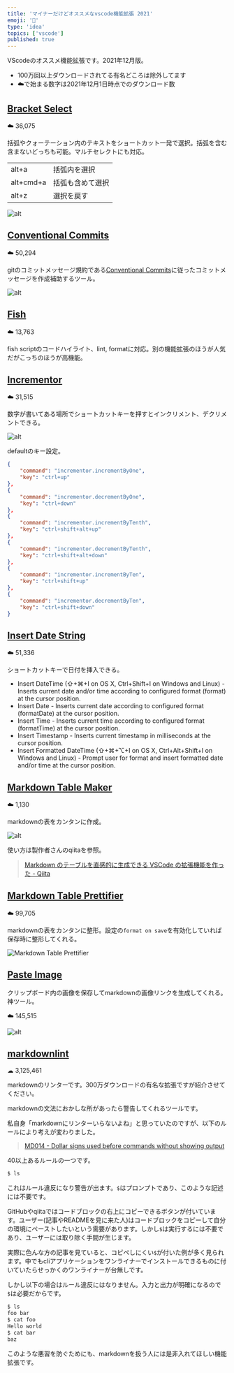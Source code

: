 ```yaml
---
title: 'マイナーだけどオススメなvscode機能拡張 2021'
emoji: '👻'
type: 'idea'
topics: ['vscode']
published: true
---
```


VScodeのオススメ機能拡張です。2021年12月版。

- 100万回以上ダウンロードされてる有名どころは除外してます
- ☁️で始まる数字は2021年12月1日時点でのダウンロード数

## [Bracket Select](https://marketplace.visualstudio.com/items?itemName=chunsen.bracket-select)

☁️ 36,075

括弧やクォーテーション内のテキストをショートカット一発で選択。括弧を含む含まないどっちも可能。マルチセレクトにも対応。

|           |               |
|:----------|:--------------|
| alt+a     | 括弧内を選択   |
| alt+cmd+a | 括弧も含めて選択 |
| alt+z     | 選択を戻す      |

![alt](https://github.com/wangchunsen/vscode-bracket-select/raw/master/bracket-select.gif)

## [Conventional Commits](https://marketplace.visualstudio.com/items?itemName=vivaxy.vscode-conventional-commits)

☁️ 50,294

gitのコミットメッセージ規約である[Conventional Commits](https://www.conventionalcommits.org/ja/v1.0.0/)に従ったコミットメッセージを作成補助するツール。

![alt](https://github.com/vivaxy/vscode-conventional-commits/raw/master/assets/docs/demo.gif)

## [Fish](https://marketplace.visualstudio.com/items?itemName=bmalehorn.vscode-fish)

☁️ 13,763

fish scriptのコードハイライト、lint, formatに対応。別の機能拡張のほうが人気だがこっちのほうが高機能。

## [Incrementor](https://marketplace.visualstudio.com/items?itemName=nmsmith89.incrementor)

☁️ 31,515

数字が書いてある場所でショートカットキーを押すとインクリメント、デクリメントできる。

![alt](https://github.com/nmsmith22389/vscode-incrementor/raw/master/images/by-tenth.gif)

defaultのキー設定。

```json
{
    "command": "incrementor.incrementByOne",
    "key": "ctrl+up"
},
{
    "command": "incrementor.decrementByOne",
    "key": "ctrl+down"
},
{
    "command": "incrementor.incrementByTenth",
    "key": "ctrl+shift+alt+up"
},
{
    "command": "incrementor.decrementByTenth",
    "key": "ctrl+shift+alt+down"
},
{
    "command": "incrementor.incrementByTen",
    "key": "ctrl+shift+up"
},
{
    "command": "incrementor.decrementByTen",
    "key": "ctrl+shift+down"
}
```

## [Insert Date String](https://marketplace.visualstudio.com/items?itemName=jsynowiec.vscode-insertdatestring)

☁️ 51,336

ショートカットキーで日付を挿入できる。

- Insert DateTime (⇧+⌘+I on OS X, Ctrl+Shift+I on Windows and Linux) - Inserts current date and/or time according to configured format (format) at the cursor position.
- Insert Date - Inserts current date according to configured format (formatDate) at the cursor position.
- Insert Time - Inserts current time according to configured format (formatTime) at the cursor position.
- Insert Timestamp - Inserts current timestamp in milliseconds at the cursor position.
- Insert Formatted DateTime (⇧+⌘+⌥+I on OS X, Ctrl+Alt+Shift+I on Windows and Linux) - Prompt user for format and insert formatted date and/or time at the cursor position.

## [Markdown Table Maker](https://marketplace.visualstudio.com/items?itemName=hellorusk.markdown-table-maker)

☁️ 1,130

markdownの表をカンタンに作成。

![alt](https://user-images.githubusercontent.com/36184621/56092677-e6967b00-5ef9-11e9-8487-96bd057549df.gif)

使い方は製作者さんのqiitaを参照。

> [Markdown のテーブルを直感的に生成できる VSCode の拡張機能を作った - Qiita](https://qiita.com/HelloRusk/items/d044e64918fa9bd4c92a)

## [Markdown Table Prettifier](https://marketplace.visualstudio.com/items?itemName=darkriszty.markdown-table-prettify)

☁️ 99,705

markdownの表をカンタンに整形。設定の`format on save`を有効化していれば保存時に整形してくれる。

![Markdown Table Prettifier](https://github.com/darkriszty/MarkdownTablePrettify-VSCodeExt/raw/HEAD/assets/animation.gif)

## [Paste Image](https://marketplace.visualstudio.com/items?itemName=mushan.vscode-paste-image)

クリップボード内の画像を保存してmarkdownの画像リンクを生成してくれる。神ツール。

☁️ 145,515

![alt](https://raw.githubusercontent.com/mushanshitiancai/vscode-paste-image/master/res/vscode-paste-image.gif)

## [markdownlint](https://marketplace.visualstudio.com/items?itemName=DavidAnson.vscode-markdownlint)

☁  3,125,461

markdownのリンターです。300万ダウンロードの有名な拡張ですが紹介させてください。

markdownの文法におかしな所があったら警告してくれるツールです。

私自身「markdownにリンターいらないよね」と思っていたのですが、以下のルールにより考えが変わりました。

> [MD014 - Dollar signs used before commands without showing output](https://github.com/DavidAnson/markdownlint/blob/main/doc/Rules.md#md014---dollar-signs-used-before-commands-without-showing-output)

40以上あるルールの一つです。

```bash
$ ls
```

これはルール違反になり警告が出ます。`$`はプロンプトであり、このような記述には不要です。

GitHubやqiitaではコードブロックの右上にコピーできるボタンが付いています。ユーザー(記事やREADMEを見に来た人)はコードブロックをコピーして自分の環境にペーストしたいという需要があります。しかし`$`は実行するには不要であり、ユーザーには取り除く手間が生じます。

実際に色んな方の記事を見ていると、コピペしにくい`$`が付いた例が多く見られます。中でもcliアプリケーションをワンライナーでインストールできるものに付いていたらせっかくのワンライナーが台無しです。

しかし以下の場合はルール違反にはなりません。入力と出力が明確になるので`$`は必要だからです。

```bash
$ ls
foo bar
$ cat foo
Hello world
$ cat bar
baz
```

このような悪習を防ぐためにも、markdownを扱う人には是非入れてほしい機能拡張です。
